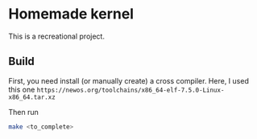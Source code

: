 # Homemade kernel

This is a recreational project.

## Build

First, you need install (or manually create) a cross compiler. 
Here, I used this one `https://newos.org/toolchains/x86_64-elf-7.5.0-Linux-x86_64.tar.xz`

Then run

```sh
make <to_complete>
```
